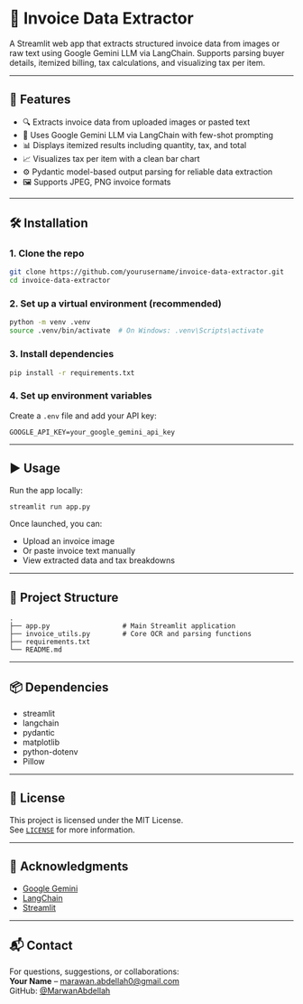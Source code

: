 # 🧾 Invoice Data Extractor

A Streamlit web app that extracts structured invoice data from images or raw text using Google Gemini LLM via LangChain. Supports parsing buyer details, itemized billing, tax calculations, and visualizing tax per item.

---

## 📌 Features

- 🔍 Extracts invoice data from uploaded images or pasted text
- 🧠 Uses Google Gemini LLM via LangChain with few-shot prompting
- 📊 Displays itemized results including quantity, tax, and total
- 📈 Visualizes tax per item with a clean bar chart
- ⚙️ Pydantic model-based output parsing for reliable data extraction
- 🖼️ Supports JPEG, PNG invoice formats

---

## 🛠️ Installation

### 1. Clone the repo

```bash
git clone https://github.com/yourusername/invoice-data-extractor.git
cd invoice-data-extractor
```

### 2. Set up a virtual environment (recommended)

```bash
python -m venv .venv
source .venv/bin/activate  # On Windows: .venv\Scripts\activate
```

### 3. Install dependencies

```bash
pip install -r requirements.txt
```

### 4. Set up environment variables

Create a `.env` file and add your API key:

```env
GOOGLE_API_KEY=your_google_gemini_api_key
```

---

## ▶️ Usage

Run the app locally:

```bash
streamlit run app.py
```

Once launched, you can:
- Upload an invoice image
- Or paste invoice text manually
- View extracted data and tax breakdowns

---

## 📂 Project Structure

```
.
├── app.py                  # Main Streamlit application
├── invoice_utils.py        # Core OCR and parsing functions
├── requirements.txt
└── README.md
```

---

## 📦 Dependencies

- streamlit
- langchain
- pydantic
- matplotlib
- python-dotenv
- Pillow

---

## 📜 License

This project is licensed under the MIT License.  
See [`LICENSE`](LICENSE) for more information.

---

## 🙌 Acknowledgments

- [Google Gemini](https://deepmind.google/technologies/gemini/)
- [LangChain](https://www.langchain.com/)
- [Streamlit](https://streamlit.io/)

---

## 📬 Contact

For questions, suggestions, or collaborations:  
**Your Name** – [marawan.abdellah0@gmail.com](mailto:marawan.abdellah0@gmail.com)  
GitHub: [@MarwanAbdellah](https://github.com/MarwanAbedllah)
